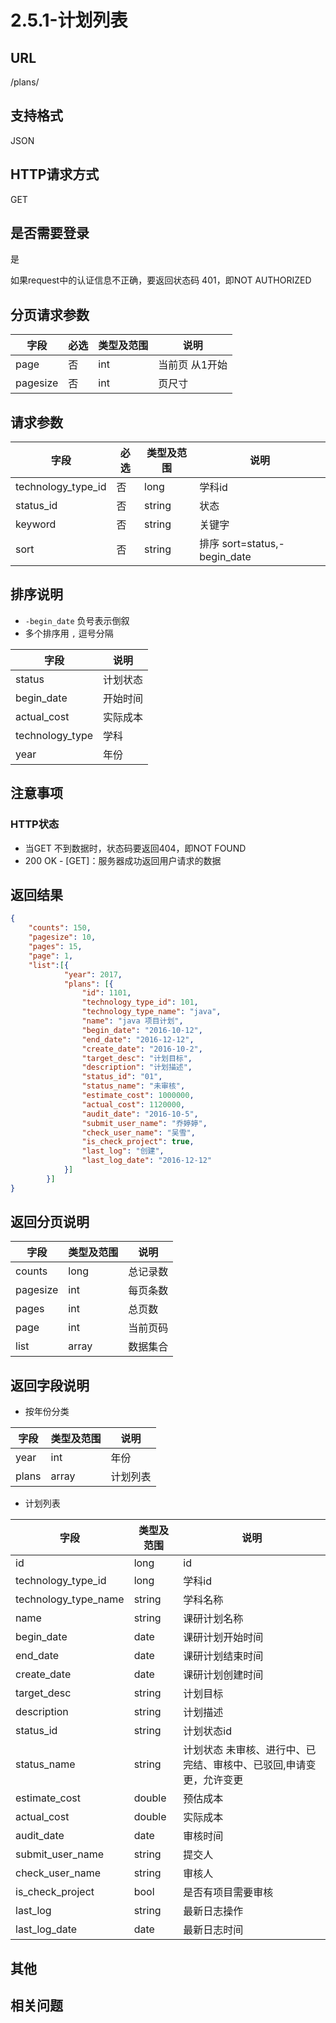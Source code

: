 # 2.5.1-计划列表

## URL

/plans/

## 支持格式

JSON

## HTTP请求方式

GET

## 是否需要登录

是

如果request中的认证信息不正确，要返回状态码 401，即NOT AUTHORIZED

## 分页请求参数

字段 | 必选 | 类型及范围 | 说明
----|------|----------|-------------
page        |   否   | int    | 当前页 从1开始
pagesize    |   否   | int    | 页尺寸

## 请求参数

字段 | 必选 | 类型及范围 | 说明
----|------|----------|-------------
technology_type_id    |   否   | long    | 学科id
status_id             |   否   | string  | 状态
keyword               |   否   | string  | 关键字
sort                  |   否   | string  | 排序 sort=status,-begin_date

## 排序说明

- `-begin_date` 负号表示倒叙
- 多个排序用 `,` 逗号分隔

字段 | 说明
----|------
status          | 计划状态
begin_date      | 开始时间
actual_cost     | 实际成本
technology_type | 学科
year            | 年份

## 注意事项

### HTTP状态

- 当GET 不到数据时，状态码要返回404，即NOT FOUND
- 200 OK - [GET]：服务器成功返回用户请求的数据

## 返回结果

```json
{
    "counts": 150,
    "pagesize": 10,
    "pages": 15,
    "page": 1,
    "list":[{
            "year": 2017,
            "plans": [{
                "id": 1101,
                "technology_type_id": 101,
                "technology_type_name": "java",
                "name": "java 项目计划",
                "begin_date": "2016-10-12",
                "end_date": "2016-12-12",
                "create_date": "2016-10-2",
                "target_desc": "计划目标",
                "description": "计划描述",
                "status_id": "01",
                "status_name": "未审核",
                "estimate_cost": 1000000,
                "actual_cost": 1120000,
                "audit_date": "2016-10-5",
                "submit_user_name": "乔婷婷",
                "check_user_name": "吴雪",
                "is_check_project": true,
                "last_log": "创建",
                "last_log_date": "2016-12-12"
            }]
        }]
}
```

## 返回分页说明

字段 | 类型及范围 | 说明
----|----------|-------------
counts      | long   | 总记录数
pagesize    | int    | 每页条数
pages       | int    | 总页数
page        | int    | 当前页码
list        | array  | 数据集合

## 返回字段说明

- 按年份分类

字段 | 类型及范围 | 说明
----|----------|-------------
year           | int    | 年份
plans          | array  | 计划列表

- 计划列表

字段 | 类型及范围 | 说明
----|----------|-------------
id              | long       | id
technology_type_id   | long       | 学科id
technology_type_name | string     | 学科名称
name            | string     | 课研计划名称
begin_date      | date       | 课研计划开始时间
end_date        | date       | 课研计划结束时间
create_date     | date       | 课研计划创建时间
target_desc     | string     | 计划目标
description     | string     | 计划描述
status_id       | string     | 计划状态id
status_name     | string     | 计划状态  未审核、进行中、已完结、审核中、已驳回,申请变更，允许变更
estimate_cost   | double     | 预估成本
actual_cost     | double     | 实际成本
audit_date      | date       | 审核时间
submit_user_name | string     | 提交人
check_user_name  | string     | 审核人
is_check_project | bool       | 是否有项目需要审核
last_log                | string     | 最新日志操作
last_log_date           | date       | 最新日志时间

## 其他

## 相关问题
